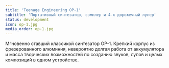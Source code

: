 ```yaml
---
title: 'Teenage Engineering OP-1'
subtitle: 'Портативный синтезатор, сэмплер и 4-х дорожечный лупер'
status: development
icon: op-1.jpg
media_order: op-1.jpg
---
```


Мгновенно ставший классикой синтезатор OP-1. Крепкий корпус из фрезерованного алюминия, невероятно долгая работа от аккумулятора и масса творческих возможностей по созданию звуков, лупов и целых композиций в одном устройстве.